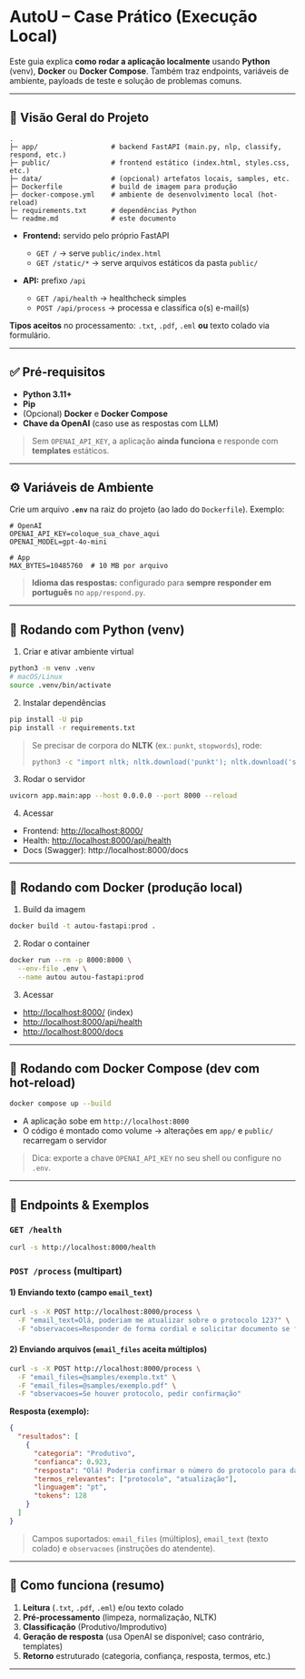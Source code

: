 # AutoU – Case Prático (Execução Local)

Este guia explica **como rodar a aplicação localmente** usando **Python** (venv), **Docker** ou **Docker Compose**. Também traz endpoints, variáveis de ambiente, payloads de teste e solução de problemas comuns.

---

## 🔎 Visão Geral do Projeto

```
.
├─ app/                  # backend FastAPI (main.py, nlp, classify, respond, etc.)
├─ public/               # frontend estático (index.html, styles.css, etc.)
├─ data/                 # (opcional) artefatos locais, samples, etc.
├─ Dockerfile            # build de imagem para produção
├─ docker-compose.yml    # ambiente de desenvolvimento local (hot-reload)
├─ requirements.txt      # dependências Python
└─ readme.md             # este documento
```

* **Frontend:** servido pelo próprio FastAPI

  * `GET /` → serve `public/index.html`
  * `GET /static/*` → serve arquivos estáticos da pasta `public/`
* **API:** prefixo `/api`

  * `GET /api/health` → healthcheck simples
  * `POST /api/process` → processa e classifica o(s) e-mail(s)

**Tipos aceitos** no processamento: `.txt`, `.pdf`, `.eml` **ou** texto colado via formulário.

---

## ✅ Pré‑requisitos

* **Python 3.11+**
* **Pip**
* (Opcional) **Docker** e **Docker Compose**
* **Chave da OpenAI** (caso use as respostas com LLM)

> Sem `OPENAI_API_KEY`, a aplicação **ainda funciona** e responde com **templates** estáticos.

---

## ⚙️ Variáveis de Ambiente

Crie um arquivo **`.env`** na raiz do projeto (ao lado do `Dockerfile`). Exemplo:

```
# OpenAI
OPENAI_API_KEY=coloque_sua_chave_aqui
OPENAI_MODEL=gpt-4o-mini

# App
MAX_BYTES=10485760  # 10 MB por arquivo
```

> **Idioma das respostas:** configurado para **sempre responder em português** no `app/respond.py`.

---

## 🐍 Rodando com Python (venv)

1. Criar e ativar ambiente virtual

```bash
python3 -m venv .venv
# macOS/Linux
source .venv/bin/activate
```

2. Instalar dependências

```bash
pip install -U pip
pip install -r requirements.txt
```

> Se precisar de corpora do **NLTK** (ex.: `punkt`, `stopwords`), rode:
>
> ```bash
> python3 -c "import nltk; nltk.download('punkt'); nltk.download('stopwords')"
> ```

3. Rodar o servidor

```bash
uvicorn app.main:app --host 0.0.0.0 --port 8000 --reload
```

4. Acessar

* Frontend: [http://localhost:8000/](http://localhost:8000/)
* Health: [http://localhost:8000/api/health](http://localhost:8000/health)
* Docs (Swagger): http://localhost:8000/docs

---

## 🐳 Rodando com Docker (produção local)

1. Build da imagem

```bash
docker build -t autou-fastapi:prod .
```

2. Rodar o container

```bash
docker run --rm -p 8000:8000 \
  --env-file .env \
  --name autou autou-fastapi:prod
```

3. Acessar

* [http://localhost:8000/](http://localhost:8000/) (index)
* [http://localhost:8000/api/health](http://localhost:8000/health)
* [http://localhost:8000/docs](http://localhost:8000/docs)

---

## 🧩 Rodando com Docker Compose (dev com hot‑reload)

```bash
docker compose up --build
```

* A aplicação sobe em `http://localhost:8000`
* O código é montado como volume → alterações em `app/` e `public/` recarregam o servidor

> Dica: exporte a chave `OPENAI_API_KEY` no seu shell ou configure no `.env`.

---

## 🔗 Endpoints & Exemplos

### `GET /health`

```bash
curl -s http://localhost:8000/health
```

### `POST /process` (multipart)

#### 1) Enviando **texto** (campo `email_text`)

```bash
curl -s -X POST http://localhost:8000/process \
  -F "email_text=Olá, poderiam me atualizar sobre o protocolo 123?" \
  -F "observacoes=Responder de forma cordial e solicitar documento se faltar"
```

#### 2) Enviando **arquivos** (`email_files` aceita múltiplos)

```bash
curl -s -X POST http://localhost:8000/process \
  -F "email_files=@samples/exemplo.txt" \
  -F "email_files=@samples/exemplo.pdf" \
  -F "observacoes=Se houver protocolo, pedir confirmação"
```

**Resposta (exemplo):**

```json
{
  "resultados": [
    {
      "categoria": "Produtivo",
      "confianca": 0.923,
      "resposta": "Olá! Poderia confirmar o número do protocolo para darmos sequência? Obrigado.",
      "termos_relevantes": ["protocolo", "atualização"],
      "linguagem": "pt",
      "tokens": 128
    }
  ]
}
```

> Campos suportados: `email_files` (múltiplos), `email_text` (texto colado) e `observacoes` (instruções do atendente).

---

## 🧠 Como funciona (resumo)

1. **Leitura** (`.txt`, `.pdf`, `.eml`) e/ou texto colado
2. **Pré‑processamento** (limpeza, normalização, NLTK)
3. **Classificação** (Produtivo/Improdutivo)
4. **Geração de resposta** (usa OpenAI se disponível; caso contrário, templates)
5. **Retorno** estruturado (categoria, confiança, resposta, termos, etc.)

---